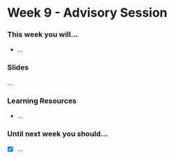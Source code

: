 # Week 9 - Advisory Session

### This week you will...

- ...

### Slides

...

### Learning Resources

- ...

### Until next week you should...

- [x] ...
